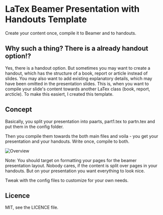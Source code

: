 # LaTex Beamer Presentation with Handouts Template

Create your content once, compile it to Beamer and to handouts.

## Why such a thing? There is a already handout option!?

Yes, there is a handout option. But sometimes you may want to create a handout, which has the structure of a book, report or article instead of slides.
You may also want to add existing explanatory details, which may have been omitted in the presentation slides.
This is, when you want to compile your slide's content towards another LaTex class (book, report, arcticle). To make this easiert, I created this template.

## Concept

Basically, you split your presentation into paarts, part1.tex to partn.tex and put them in the config folder.

Then you compile them towards the both main files and voila - you get your presentation and your handouts. Write once, compile to both.

![Overview](assets/overview.png "Overview of the Concept")

Note: You should target on formatting your pages for the beamer presentation layout. Nobody cares, if the content is split over pages in your handouts. But on your presentation you want everything to look nice.

Tweak with the config files to customize for your own needs.

## Licence

MIT, see the LICENCE file.
